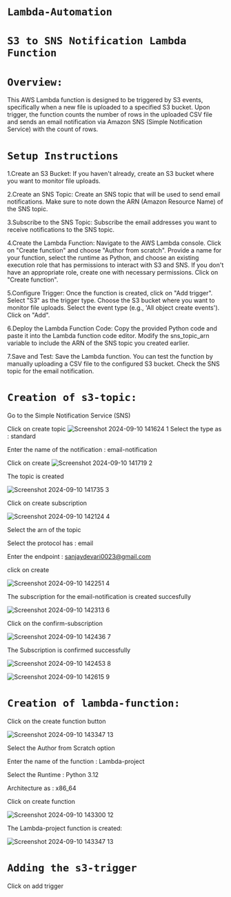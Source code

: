 
# `Lambda-Automation`
# `S3 to SNS Notification Lambda Function`
# `Overview:`
This AWS Lambda function is designed to be triggered by S3 events, specifically when a new file is uploaded to a specified S3 bucket. Upon trigger, the function counts the number of rows in the uploaded CSV file and sends an email notification via Amazon SNS (Simple Notification Service) with the count of rows.
# `Setup Instructions`
1.Create an S3 Bucket: If you haven't already, create an S3 bucket
  where you want to monitor file uploads.

2.Create an SNS Topic: Create an SNS topic that will be used to send email notifications. Make sure to note down the ARN (Amazon Resource Name) of the SNS topic.

3.Subscribe to the SNS Topic: Subscribe the email addresses you want to receive notifications to the SNS topic.

4.Create the Lambda Function: Navigate to the AWS Lambda console. Click on "Create function" and choose "Author from scratch". Provide a name for your function, select the runtime as Python, and choose an existing execution role that has permissions to interact with S3 and SNS. If you don't have an appropriate role, create one with necessary permissions. Click on "Create function".

5.Configure Trigger: Once the function is created, click on "Add trigger". Select "S3" as the trigger type. Choose the S3 bucket where you want to monitor file uploads. Select the event type (e.g., 'All object create events'). Click on "Add".

6.Deploy the Lambda Function Code: Copy the provided Python code and paste it into the Lambda function code editor. Modify the sns_topic_arn variable to include the ARN of the SNS topic you created earlier.

7.Save and Test: Save the Lambda function. You can test the function by manually uploading a CSV file to the configured S3 bucket. Check the SNS topic for the email notification.

# `Creation of s3-topic:`

Go to the Simple Notification Service (SNS)

Click on create topic
![Screenshot 2024-09-10 141624 1](https://github.com/user-attachments/assets/de6844e4-cb75-4557-bc1b-a27e9b431d47)
Select the type as : standard

Enter the name of the notification : email-notification

Click on create
![Screenshot 2024-09-10 141719 2](https://github.com/user-attachments/assets/0e51d8b5-b242-4b7f-8c08-49f13f047873)

The topic is created

![Screenshot 2024-09-10 141735 3](https://github.com/user-attachments/assets/06a7aa7c-49a6-459a-8582-d8baf5f2ff66)

Click on create subscription

![Screenshot 2024-09-10 142124 4](https://github.com/user-attachments/assets/37123892-48b4-4048-9295-eba844bb6fcf)

Select the arn of the topic

Select the protocol has : email

Enter the endpoint : sanjaydevari0023@gmail.com

click on create

![Screenshot 2024-09-10 142251 4](https://github.com/user-attachments/assets/3f3ad470-b110-4f4c-b0a5-afbe65293120)

The subscription for the email-notification is created succesfully

![Screenshot 2024-09-10 142313 6](https://github.com/user-attachments/assets/46cdca8e-ace9-4d9f-be24-da5d44842ef7)

Click on the confirm-subscription

![Screenshot 2024-09-10 142436 7](https://github.com/user-attachments/assets/933b909e-8108-4417-a02c-feacd8f92f0b)

The Subscription is confirmed successfully

![Screenshot 2024-09-10 142453 8](https://github.com/user-attachments/assets/ae14ba0f-e6b6-4570-beec-e8549934987b)

![Screenshot 2024-09-10 142615 9](https://github.com/user-attachments/assets/9ee1a687-2720-4920-86bb-2d263aea1922)

# `Creation of lambda-function:`

Click on the create function button

![Screenshot 2024-09-10 143347 13](https://github.com/user-attachments/assets/2afa6267-5983-4594-a07c-421762fbd10e)

Select the Author from Scratch option

Enter the name of the function : Lambda-project

Select the Runtime : Python 3.12

Architecture as : x86_64

Click on create function

![Screenshot 2024-09-10 143300 12](https://github.com/user-attachments/assets/ef9d1349-8340-4dc8-9b00-65b0afe75908)

The Lambda-project function is created:

![Screenshot 2024-09-10 143347 13](https://github.com/user-attachments/assets/fa273aa7-0073-439a-8f4f-4577427eaa1a)

# `Adding the s3-trigger`
Click on add trigger











